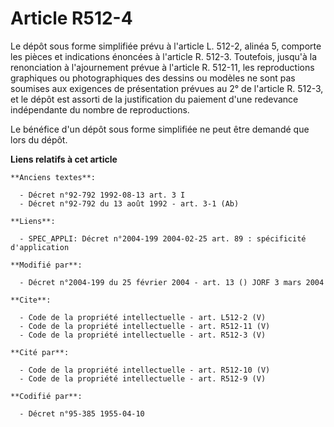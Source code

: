 # Article R512-4

Le dépôt sous forme simplifiée prévu à l'article L. 512-2, alinéa 5, comporte les pièces et indications énoncées à l'article
R. 512-3. Toutefois, jusqu'à la renonciation à l'ajournement prévue à l'article R. 512-11, les reproductions graphiques ou
photographiques des dessins ou modèles ne sont pas soumises aux exigences de présentation prévues au 2° de l'article R.
512-3, et le dépôt est assorti de la justification du paiement d'une redevance indépendante du nombre de reproductions. 

Le bénéfice d'un dépôt sous forme simplifiée ne peut être demandé que lors du dépôt.

**Liens relatifs à cet article**

	**Anciens textes**:

	  - Décret n°92-792 1992-08-13 art. 3 I
	  - Décret n°92-792 du 13 août 1992 - art. 3-1 (Ab)

	**Liens**:

	  - SPEC_APPLI: Décret n°2004-199 2004-02-25 art. 89 : spécificité d'application

	**Modifié par**:

	  - Décret n°2004-199 du 25 février 2004 - art. 13 () JORF 3 mars 2004

	**Cite**:

	  - Code de la propriété intellectuelle - art. L512-2 (V)
	  - Code de la propriété intellectuelle - art. R512-11 (V)
	  - Code de la propriété intellectuelle - art. R512-3 (V)

	**Cité par**:

	  - Code de la propriété intellectuelle - art. R512-10 (V)
	  - Code de la propriété intellectuelle - art. R512-9 (V)

	**Codifié par**:

	  - Décret n°95-385 1955-04-10

